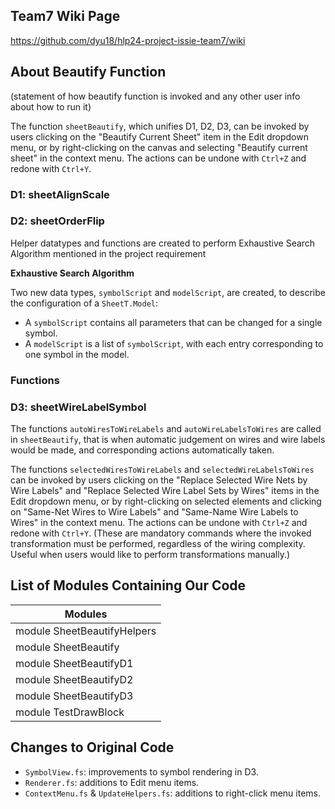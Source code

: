 ## Team7 Wiki Page
https://github.com/dyu18/hlp24-project-issie-team7/wiki

## About Beautify Function
(statement of how beautify function is invoked and any other user info about how to run it)

The function `sheetBeautify`, which unifies D1, D2, D3, can be invoked by users clicking on the "Beautify Current Sheet" item in the Edit dropdown menu, or by right-clicking on the canvas and selecting "Beautify current sheet" in the context menu. The actions can be undone with `Ctrl+Z` and redone with `Ctrl+Y`.


### D1: sheetAlignScale


### D2: sheetOrderFlip
  
Helper datatypes and functions are created to perform Exhaustive Search Algorithm mentioned in the project requirement

**Exhaustive Search Algorithm**


Two new data types, `symbolScript` and `modelScript`, are created, to describe the configuration of a `SheetT.Model`:

- A `symbolScript` contains all parameters that can be changed for a single symbol.
- A `modelScript` is a list of `symbolScript`, with each entry corresponding to one symbol in the model.

### Functions

<!-- - **`generateModelScript`**: Generates all possible `symbolScript` instances for one symbol. This function is pivotal in exploring the configuration space of individual symbols within the model.

- **`generateAllModelScripts`**: Produces all possible `modelScript` configurations for the entire model. By iterating through every symbol and applying `generateModelScript`, it constructs a comprehensive list of model configurations.

- **`optimizeFlipForComponents`**: Conducts an evaluation across all generated model configurations, selecting and returning the one with the lowest number of overlaps. This function is crucial for identifying the optimal model configuration with minimized component overlap. -->


<!-- ## 2. **Heuristic Approach** -->

### D3: sheetWireLabelSymbol
The functions `autoWiresToWireLabels` and `autoWireLabelsToWires` are called in `sheetBeautify`, that is when automatic judgement on wires and wire labels would be made, and corresponding actions automatically taken.

The functions `selectedWiresToWireLabels` and `selectedWireLabelsToWires` can be invoked by users clicking on the "Replace Selected Wire Nets by Wire Labels" and "Replace Selected Wire Label Sets by Wires" items in the Edit dropdown menu, or by right-clicking on selected elements and clicking on "Same-Net Wires to Wire Labels" and "Same-Name Wire Labels to Wires" in the context menu. The actions can be undone with `Ctrl+Z` and redone with `Ctrl+Y`. (These are mandatory commands where the invoked transformation must be performed, regardless of the wiring complexity. Useful when users would like to perform transformations manually.)


## List of Modules Containing Our Code
| Modules |
| --- |
| module SheetBeautifyHelpers |
| module SheetBeautify |
| module SheetBeautifyD1 |
| module SheetBeautifyD2 |
| module SheetBeautifyD3 |
| module TestDrawBlock |


## Changes to Original Code
- `SymbolView.fs`: improvements to symbol rendering in D3.
- `Renderer.fs`: additions to Edit menu items.
- `ContextMenu.fs` & `UpdateHelpers.fs`: additions to right-click menu items.

